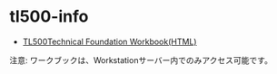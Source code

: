 # tl500-info

* [TL500Technical Foundation Workbook(HTML)](http://tl500-docs-ja-tl500-tech-exercise.apps.ocp4.example.com)

注意: ワークブックは、Workstationサーバー内でのみアクセス可能です。

